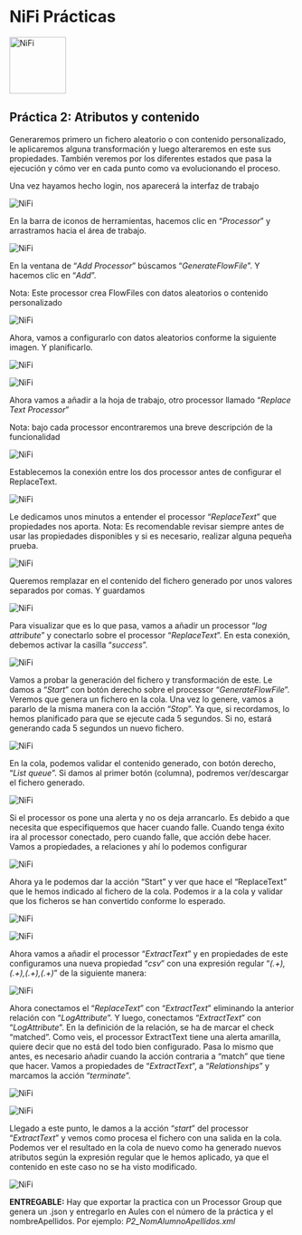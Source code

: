 # NiFi Prácticas

<img src="https://nifi.apache.org/images/apache-nifi-drop-logo.svg" alt="NiFi" style="width:100px;height:100px;" >

## Práctica 2: Atributos y contenido

Generaremos primero un fichero aleatorio o con contenido personalizado, le aplicaremos 
alguna transformación y luego alteraremos en este sus propiedades. También veremos por los 
diferentes estados que pasa la ejecución y cómo ver en cada punto como va evolucionando el 
proceso.

Una vez hayamos hecho login, nos aparecerá la interfaz de trabajo

![NiFi](img/NiFiP2.1.png) 

En la barra de iconos de herramientas, hacemos clic en “*Processor*” y arrastramos 
hacia el área de trabajo.

![NiFi](img/NiFiP2.2.png) 

En la ventana de “*Add Processor*” búscamos “*GenerateFlowFile*”. Y hacemos clic en 
“*Add*”.

Nota: Este processor crea FlowFiles con datos aleatorios o contenido personalizado

![NiFi](img/NiFiP2.3.png) 

Ahora, vamos a configurarlo con datos aleatorios conforme la siguiente imagen. Y 
planificarlo.

![NiFi](img/NiFiP2.4.png) 

![NiFi](img/NiFiP2.5.png) 

Ahora vamos a añadir a la hoja de trabajo, otro processor llamado “*Replace Text 
Processor*”

Nota: bajo cada processor encontraremos una breve descripción de la funcionalidad

![NiFi](img/NiFiP2.6.png) 

Establecemos la conexión entre los dos processor antes de configurar el ReplaceText.

![NiFi](img/NiFiP2.7.png) 

Le dedicamos unos minutos a entender el processor “*ReplaceText*” que propiedades 
nos aporta. 
Nota: Es recomendable revisar siempre antes de usar las propiedades disponibles y si 
es necesario, realizar alguna pequeña prueba.

![NiFi](img/NiFiP2.8.png) 

Queremos remplazar en el contenido del fichero generado por unos valores separados 
por comas. Y guardamos


![NiFi](img/NiFiP2.9.png) 

Para visualizar que es lo que pasa, vamos a añadir un processor “*log attribute*” y 
conectarlo sobre el processor “*ReplaceText*”. En esta conexión, debemos activar la 
casilla “*success*”.

![NiFi](img/NiFiP2.10.png) 

Vamos a probar la generación del fichero y transformación de este. Le damos a “*Start*” 
con botón derecho sobre el processor “*GenerateFlowFile*”. Veremos que genera un 
fichero en la cola. Una vez lo genere, vamos a pararlo de la misma manera con la 
acción “*Stop*”. Ya que, si recordamos, lo hemos planificado para que se ejecute cada 5 
segundos. Si no, estará generando cada 5 segundos un nuevo fichero.

![NiFi](img/NiFiP2.11.png) 

En la cola, podemos validar el contenido generado, con botón derecho, “*List queue*”. Si 
damos al primer botón (columna), podremos ver/descargar el fichero generado.


![NiFi](img/NiFiP2.12.png) 

Si el processor os pone una alerta y no os deja arrancarlo. Es debido a que necesita 
que especifiquemos que hacer cuando falle. Cuando tenga éxito ira al processor 
conectado, pero cuando falle, que acción debe hacer. Vamos a propiedades, a 
relaciones y ahí lo podemos configurar

![NiFi](img/NiFiP2.13.png) 

Ahora ya le podemos dar la acción “Start” y ver que hace el “ReplaceText” que le 
hemos indicado al fichero de la cola. Podemos ir a la cola y validar que los ficheros se 
han convertido conforme lo esperado.


![NiFi](img/NiFiP2.14.png) 

![NiFi](img/NiFiP2.15.png) 

Ahora vamos a añadir el processor “*ExtractText*” y en propiedades de este 
configuramos una nueva propiedad “*csv*” con una expresión regular “*(.+),(.+),(.+),(.+)*” 
de la siguiente manera:

![NiFi](img/NiFiP2.16.png) 

Ahora conectamos el “*ReplaceText*” con “*ExtractText*” eliminando la anterior relación 
con “*LogAttribute*”. Y luego, conectamos “*ExtractText*” con “*LogAttribute*”. En la 
definición de la relación, se ha de marcar el check “matched”. Como veis, el processor 
ExtractText tiene una alerta amarilla, quiere decir que no está del todo bien 
configurado. Pasa lo mismo que antes, es necesario añadir cuando la acción contraria a 
“match” que tiene que hacer. 
Vamos a propiedades de “*ExtractText*”, a “*Relationships*” y marcamos la acción 
“*terminate*”.

![NiFi](img/NiFiP2.17.png) 

![NiFi](img/NiFiP2.18.png) 

Llegado a este punto, le damos a la acción “*start*” del processor “*ExtractText*” y vemos 
como procesa el fichero con una salida en la cola. Podemos ver el resultado en la cola 
de nuevo como ha generado nuevos atributos según la expresión regular que le hemos 
aplicado, ya que el contenido en este caso no se ha visto modificado.

![NiFi](img/NiFiP2.19.png) 


**ENTREGABLE:** Hay que exportar la practica con un Processor Group que genera un .json y entregarlo en Aules con el número de la práctica y el nombreApellidos. Por ejemplo:  *P2_NomAlumnoApellidos.xml*

